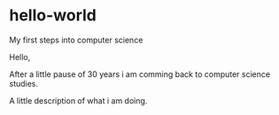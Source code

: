# hello-world
My first steps into computer science

Hello, 

After a little pause of 30 years i am comming back to computer science studies.

A little description of what i am doing.
